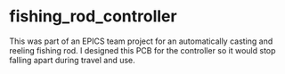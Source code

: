 # fishing_rod_controller
This was part of an EPICS team project for an automatically casting and reeling fishing rod. I designed this PCB for the controller so it would stop falling apart during travel and use.
